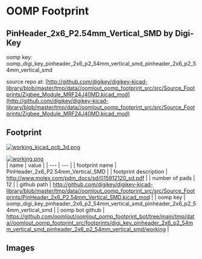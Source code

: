 # OOMP Footprint  
## PinHeader_2x6_P2.54mm_Vertical_SMD  by Digi-Key  
  
oomp key: oomp_digi_key_pinheader_2x6_p2_54mm_vertical_smd_pinheader_2x6_p2_54mm_vertical_smd  
  
source repo at: [http://github.com/digikey/digikey-kicad-library/blob/master/tmp/data//oomlout_oomp_footprint_src/src/Source_Footprints/Zigbee_Module_MRF24J40MD.kicad_mod](http://github.com/digikey/digikey-kicad-library/blob/master/tmp/data//oomlout_oomp_footprint_src/src/Source_Footprints/Zigbee_Module_MRF24J40MD.kicad_mod)  
## Footprint  
  
[![working_kicad_pcb_3d.png](working_kicad_pcb_3d_600.png)](working_kicad_pcb_3d.png)  
  
[![working.png](working_600.png)](working.png)  
| name | value | 
| --- | --- | 
| footprint name | PinHeader_2x6_P2.54mm_Vertical_SMD | 
| footprint description | http://www.molex.com/pdm_docs/sd/015912120_sd.pdf | 
| number of pads | 12 | 
| github path | http://github.com/digikey/digikey-kicad-library/blob/master/tmp/data//oomlout_oomp_footprint_src/src/Source_Footprints/PinHeader_2x6_P2.54mm_Vertical_SMD.kicad_mod | 
| oomp key | oomp_digi_key_pinheader_2x6_p2_54mm_vertical_smd_pinheader_2x6_p2_54mm_vertical_smd | 
| oomp bot github | https://github.com/oomlout/oomlout_oomp_footprint_bot/tree/main/tmp/data//oomlout_oomp_footprint_src/footprints/digi_key_pinheader_2x6_p2_54mm_vertical_smd_pinheader_2x6_p2_54mm_vertical_smd/working | 
## Images  
